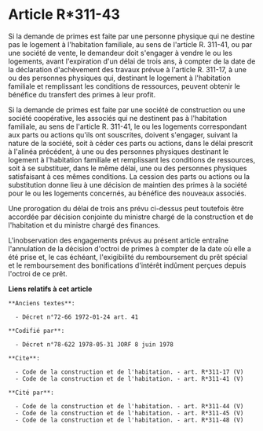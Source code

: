 # Article R*311-43

Si la demande de primes est faite par une personne physique qui ne destine pas le logement à l'habitation familiale, au sens
de l'article R. 311-41, ou par une société de vente, le demandeur doit s'engager à vendre le ou les logements, avant
l'expiration d'un délai de trois ans, à compter de la date de la déclaration d'achèvement des travaux prévue à l'article R.
311-17, à une ou des personnes physiques qui, destinant le logement à l'habitation familiale et remplissant les conditions de
ressources, peuvent obtenir le bénéfice du transfert des primes à leur profit. 

Si la demande de primes est faite par une société de construction ou une société coopérative, les associés qui ne destinent
pas à l'habitation familiale, au sens de l'article R. 311-41, le ou les logements correspondant aux parts ou actions qu'ils
ont souscrites, doivent s'engager, suivant la nature de la société, soit à céder ces parts ou actions, dans le délai prescrit
à l'alinéa précédent, à une ou des personnes physiques destinant le logement à l'habitation familiale et remplissant les
conditions de ressources, soit à se substituer, dans le même délai, une ou des personnes physiques satisfaisant à ces mêmes
conditions. La cession des parts ou actions ou la substitution donne lieu à une décision de maintien des primes à la société
pour le ou les logements concernés, au bénéfice des nouveaux associés. 

Une prorogation du délai de trois ans prévu ci-dessus peut toutefois être accordée par décision conjointe du ministre chargé
de la construction et de l'habitation et du ministre chargé des finances. 

L'inobservation des engagements prévus au présent article entraîne l'annulation de la décision d'octroi de primes à compter
de la date où elle a été prise et, le cas échéant, l'exigibilité du remboursement du prêt spécial et le remboursement des
bonifications d'intérêt indûment perçues depuis l'octroi de ce prêt.

**Liens relatifs à cet article**

	**Anciens textes**:

	  - Décret n°72-66 1972-01-24 art. 41

	**Codifié par**:

	  - Décret n°78-622 1978-05-31 JORF 8 juin 1978

	**Cite**:

	  - Code de la construction et de l'habitation. - art. R*311-17 (V)
	  - Code de la construction et de l'habitation. - art. R*311-41 (V)

	**Cité par**:

	  - Code de la construction et de l'habitation. - art. R*311-44 (V)
	  - Code de la construction et de l'habitation. - art. R*311-45 (V)
	  - Code de la construction et de l'habitation. - art. R*311-48 (V)
